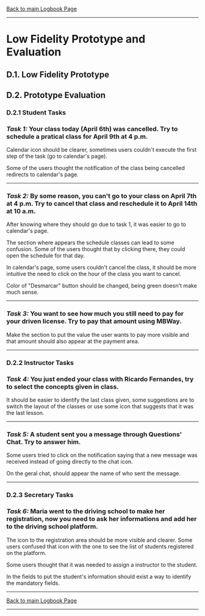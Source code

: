 [Back to main Logbook Page](../hci_logbook.md)

---
# Low Fidelity Prototype and Evaluation

## D.1. Low Fidelity Prototype

## D.2. Prototype Evaluation

### D.2.1 Student Tasks

### ***Task 1:*** Your class today (April 6th) was cancelled. Try to schedule a pratical class for April 9th at 4 p.m.

Calendar icon should be clearer, sometimes users couldn't execute the first step of the task (go to calendar's page).

Some of the users thought the notification of the class being cancelled redirects to calendar's page.

---
### ***Task 2:*** By some reason, you can't go to your class on April 7th at 4 p.m. Try to cancel that class and reschedule it to April 14th at 10 a.m.

After knowing where they should go due to task 1, it was easier to go to calendar's page.

The section where appears the schedule classes can lead to some confusion. Some of the users thought that by clicking there, they could open the schedule for that day.

In calendar's page, some users couldn't cancel the class, it should be more intuitive the need to click on the hour of the class you want to cancel.

Color of "Desmarcar" button should be changed, being green doesn't make much sense.

---
### ***Task 3:*** You want to see how much you still need to pay for your driven license. Try to pay that amount using MBWay.

Make the section to put the value the user wants to pay more visible and that amount should also appear at the payment area.

---
### D.2.2 Instructor Tasks

### ***Task 4:*** You just ended your class with Ricardo Fernandes, try to select the concepts given in class.

It should be easier to identify the last class given, some suggestions are to switch the layout of the classes or use some icon that suggests that it was the last lesson.

---
### ***Task 5:*** A student sent you a message through Questions' Chat. Try to answer him.

Some users tried to click on the notification saying that a new message was received instead of going directly to the chat icon.

On the geral chat, should appear the name of who sent the message.

---
### D.2.3 Secretary Tasks

### ***Task 6:*** Maria went to the driving school to make her registration, now you need to ask her informations and add her to the driving school platform.

The icon to the registration area should be more visible and clearer. Some users confused that icon with the one to see the list of students registered on the platform.

Some users thought that it was needed to assign a instructor to the student.

In the fields to put the student's information should exist a way to identify the mandatory fields.

---
[Back to main Logbook Page](../hci_logbook.md)

---